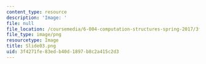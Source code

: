 ```yaml
---
content_type: resource
description: 'Image: '
file: null
file_location: /coursemedia/6-004-computation-structures-spring-2017/3f4271fe83edb40d1897b8c2a415c2d3_Slide03.png
file_type: image/png
resourcetype: Image
title: Slide03.png
uid: 3f4271fe-83ed-b40d-1897-b8c2a415c2d3
---
```

